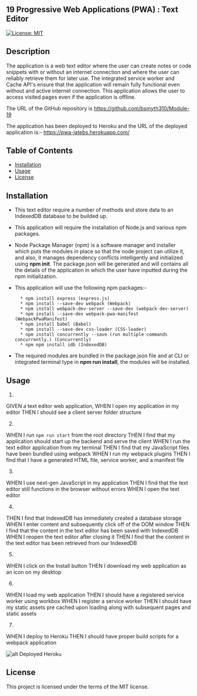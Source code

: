 ## 19 Progressive Web Applications (PWA) : Text Editor

[![License: MIT](https://img.shields.io/badge/License-MIT-yellow.svg)](https://opensource.org/licenses/MIT)

## Description

The application is a web text editor where the user can create notes or code snippets with or without an internet connection and where the user can reliably retrieve them for later use.  The integrated service worker and Cache API's ensure that the application will remain fully functional even without and active internet connection.  This application allows the user to access visited pages even if the application is offline.

The URL of the GitHub repository is https://github.com/bsmyth310/Module-19

The application has been deployed to Heroku and the URL of the deployed application is:-
https://pwa-jatebs.herokuapp.com/

## Table of Contents

* [Installation](#installation)
* [Usage](#usage)
* [License](#license)

## Installation

* This text editor require a number of methods and store data to an IndexedDB database to be builded up.

* This application will require the installation of Node.js and various npm packages.

*   Node Package Manager (npm) is a software manager and installer which puts the modules in place so that the node project can utilize it, and also, it manages dependency conflicts intelligently and initialized using **npm init**. The package.json will be generated and will contains all the details of the application in which the user have inputted during the npm initialization. 

*  This application will use the following npm packages:-

         * npm install express (express.js)
         * npm install --save-dev webpack (Webpack)
         * npm install webpack-dev-server --save-dev (webpack-dev-server)
         * npm install --save-dev webpack-pwa-manifest (WebpackPwaManifest)
         * npm install babel (Babel)
         * npm install --save-dev css-loader (CSS-loader)
         * npm install concurrently --save (run multiple commands concurrently.) (Concurrently)
         * npm npm install idb (IndexedDB)

* The required modules are bundled in the package.json file and at CLI or integrated terminal type in **npm run install**, the modules will be installed.       

## Usage

1.
GIVEN a text editor web application, 
WHEN I open my application in my editor
THEN I should see a client server folder structure

2.
WHEN I run `npm run start` from the root directory
THEN I find that my application should start up the backend and serve the client
WHEN I run the text editor application from my terminal
THEN I find that my JavaScript files have been bundled using webpack
WHEN I run my webpack plugins
THEN I find that I have a generated HTML file, service worker, and a manifest file

3.
WHEN I use next-gen JavaScript in my application
THEN I find that the text editor still functions in the browser without errors
WHEN I open the text editor

4.
THEN I find that IndexedDB has immediately created a database storage
WHEN I enter content and subsequently click off of the DOM window
THEN I find that the content in the text editor has been saved with IndexedDB
WHEN I reopen the text editor after closing it
THEN I find that the content in the text editor has been retrieved from our IndexedDB

5.
WHEN I click on the Install button
THEN I download my web application as an icon on my desktop

6.
WHEN I load my web application
THEN I should have a registered service worker using workbox
WHEN I register a service worker
THEN I should have my static assets pre cached upon loading along with subsequent pages and static assets

7.
WHEN I deploy to Heroku
THEN I should have proper build scripts for a webpack application 

![alt Deployed Heroku](https://github.com/bsmyth310/Module-19/sample.png)

## License
This project is licensed under the terms of the MIT license.
